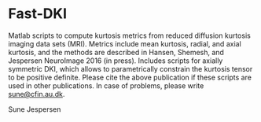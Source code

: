 # Fast-DKI
Matlab scripts to compute kurtosis metrics from reduced diffusion kurtosis imaging data sets (MRI). Metrics include mean kurtosis, radial, and axial kurtosis, and the methods are described in Hansen, Shemesh, and Jespersen NeuroImage 2016 (in press). Includes scripts for axially symmetric DKI, which allows to parametrically constrain the kurtosis tensor to be positive definite. Please cite the above publication if these scripts are used in other publications. In case of problems, please write sune@cfin.au.dk.

Sune Jespersen
